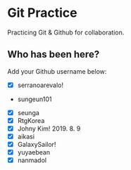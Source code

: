 # Git Practice

Practicing Git &amp; Github for collaboration.

## Who has been here?

Add your Github username below:

- [x] serranoarevalo!
- sungeun101
- [x] seunga 
- [x] RtgKorea
- [x] Johny Kim! 2019. 8. 9
- [x] aikasi
- [x] GalaxySailor!
- [x] yuyaebean
- [x] nanmadol
